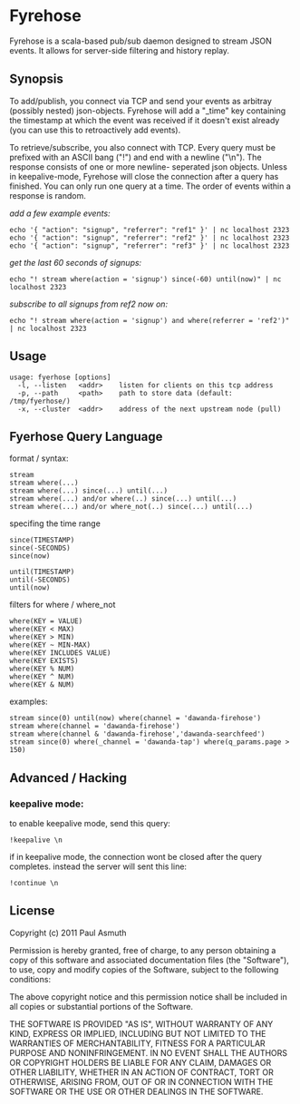 Fyrehose
========

Fyrehose is a scala-based pub/sub daemon designed to stream JSON events. It allows 
for server-side filtering and history replay.


Synopsis
--------

To add/publish, you connect via TCP and send your events as arbitray (possibly nested) 
json-objects. Fyrehose will add a "_time" key containing the timestamp at which the
event was received if it doesn't exist already (you can use this to retroactively add
events).

To retrieve/subscribe, you also connect with TCP. Every query must be prefixed with an ASCII 
bang ("!") and end with a newline ("\n"). The response consists of one or more newline-
seperated json objects. Unless in keepalive-mode, Fyrehose will close the connection after 
a query has finished. You can only run one query at a time. The order of events within a 
response is random. 


_add a few example events:_

    echo '{ "action": "signup", "referrer": "ref1" }' | nc localhost 2323
    echo '{ "action": "signup", "referrer": "ref2" }' | nc localhost 2323
    echo '{ "action": "signup", "referrer": "ref3" }' | nc localhost 2323


_get the last 60 seconds of signups:_
 
    echo "! stream where(action = 'signup') since(-60) until(now)" | nc localhost 2323


_subscribe to all signups from ref2 now on:_
 
    echo "! stream where(action = 'signup') and where(referrer = 'ref2')" | nc localhost 2323



Usage
-----

    usage: fyerhose [options]
      -l, --listen   <addr>    listen for clients on this tcp address
      -p, --path     <path>    path to store data (default: /tmp/fyerhose/)
      -x, --cluster  <addr>    address of the next upstream node (pull)





Fyerhose Query Language
-----------------------

format / syntax:

    stream
    stream where(...)
    stream where(...) since(...) until(...)
    stream where(...) and/or where(..) since(...) until(...)
    stream where(...) and/or where_not(..) since(...) until(...)


specifing the time range

    since(TIMESTAMP)
    since(-SECONDS)
    since(now)

    until(TIMESTAMP)
    until(-SECONDS)
    until(now)


filters for where / where_not
    
    where(KEY = VALUE)
    where(KEY < MAX)
    where(KEY > MIN)
    where(KEY ~ MIN-MAX)
    where(KEY INCLUDES VALUE)
    where(KEY EXISTS)
    where(KEY % NUM)
    where(KEY ^ NUM)
    where(KEY & NUM)


examples:

    stream since(0) until(now) where(channel = 'dawanda-firehose')
    stream where(channel = 'dawanda-firehose')
    stream where(channel & 'dawanda-firehose','dawanda-searchfeed')
    stream since(0) where(_channel = 'dawanda-tap') where(q_params.page > 150)




Advanced / Hacking
------------------

### keepalive mode:

to enable keepalive mode, send this query: 

    !keepalive \n


if in keepalive mode, the connection wont be closed after the query 
completes. instead the server will sent this line:

    !continue \n



License
-------

Copyright (c) 2011 Paul Asmuth

Permission is hereby granted, free of charge, to any person obtaining
a copy of this software and associated documentation files (the
"Software"), to use, copy and modify copies of the Software, subject 
to the following conditions:

The above copyright notice and this permission notice shall be
included in all copies or substantial portions of the Software.

THE SOFTWARE IS PROVIDED "AS IS", WITHOUT WARRANTY OF ANY KIND,
EXPRESS OR IMPLIED, INCLUDING BUT NOT LIMITED TO THE WARRANTIES OF
MERCHANTABILITY, FITNESS FOR A PARTICULAR PURPOSE AND
NONINFRINGEMENT. IN NO EVENT SHALL THE AUTHORS OR COPYRIGHT HOLDERS BE
LIABLE FOR ANY CLAIM, DAMAGES OR OTHER LIABILITY, WHETHER IN AN ACTION
OF CONTRACT, TORT OR OTHERWISE, ARISING FROM, OUT OF OR IN CONNECTION
WITH THE SOFTWARE OR THE USE OR OTHER DEALINGS IN THE SOFTWARE.